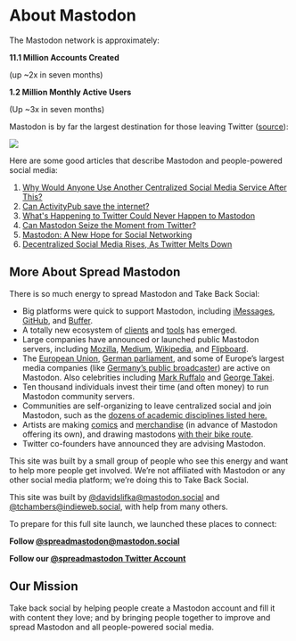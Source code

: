 # About Mastodon

The Mastodon network is approximately:

****11.1 Million Accounts Created****

(up ~2x in seven months)

****1.2 Million Monthly Active Users****

(Up ~3x in seven months)

Mastodon is by far the largest destination for those leaving Twitter ([source](https://www.deweysquare.com/wp-content/uploads/2023/03/DSG-Snapshot-of-the-Twitter-Migration-March-2023.pdf)):

![](https://lh3.googleusercontent.com/70rFpSobXNzfLBeUrxrXATBJA1ffVIW1jV18wBYD24ljnnouBl8BwTJx-v0QjzCVHnJUCZiHyqmayu6V2Amo2AMKi0b8Ete0yu653QjH2Aw5FWaL-Ej3MCxUVKIhh5vz9hRo2Y8_7KccGlHgvTkqN70)

Here are some good articles that describe Mastodon and people-powered social media:

1.  [Why Would Anyone Use Another Centralized Social Media Service After This?](https://www.techdirt.com/2022/12/21/why-would-anyone-use-another-centralized-social-media-service-after-this/)
2.  [Can ActivityPub save the internet?](https://www.theverge.com/2023/4/20/23689570/activitypub-protocol-standard-social-network)
3.  [What's Happening to Twitter Could Never Happen to Mastodon](https://www.pcmag.com/opinions/whats-happening-to-twitter-could-never-happen-to-mastodon)
4.  [Can Mastodon Seize the Moment from Twitter?](https://www.theverge.com/23658648/mastodon-ceo-twitter-interview-elon-musk-twitter)
5.  [Mastodon: A New Hope for Social Networking](https://tidbits.com/2023/01/27/mastodon-a-new-hope-for-social-networking/)
6.  [Decentralized Social Media Rises, As Twitter Melts Down](https://spectrum.ieee.org/mastodon-social-media)

**More About Spread Mastodon**
------------------------------

There is so much energy to spread Mastodon and Take Back Social:

*   Big platforms were quick to support Mastodon, including [iMessages](https://9to5mac.com/2023/02/16/ios-16-4-imessage-rich-previews-for-mastodon-posts/), [GitHub](https://hachyderm.io/@nova/109790530971147702), and [Buffer](https://buffer.com/resources/mastodon-scheduling/).
*   A totally new ecosystem of [clients](https://joinmastodon.org/apps) and [tools](https://fediverse.party/en/tools/) has emerged.
*   Large companies have announced or launched public Mastodon servers, including [Mozilla](https://blog.mozilla.org/en/mozilla/mozilla-launch-fediverse-instance-social-media-alternative/), [Medium](https://blog.medium.com/medium-embraces-mastodon-19dcb873eb11), [Wikipedia](https://wikis.world/@wikipedia), and [Flipboard](https://techcrunch.com/2023/02/28/flipboard-joins-the-fediverse-with-a-mastodon-integration-and-community-plans-for-activitypub/).
*   The [European Union](https://social.network.europa.eu/@EU_Commission), [German parliament](https://social.bund.de/@Bundesregierung), and some of Europe’s largest media companies (like [Germany’s public broadcaster](https://mastodon.social/@ZDF@zdf.social)) are active on Mastodon. Also celebrities including [Mark Ruffalo](https://twitter.com/MarkRuffalo/status/1646529840542269446) and [George Takei](https://universeodon.com/@georgetakei).
*   Ten thousand individuals invest their time (and often money) to run Mastodon community servers.
*   Communities are self-organizing to leave centralized social and join Mastodon, such as the [dozens of academic disciplines listed here.](https://github.com/nathanlesage/academics-on-mastodon)
*   Artists are making [comics](https://mstdn.social/@stux/109881951198567614) and [merchandise](https://cupoftea.social/@Whiskeyomega/109898820724424732) (in advance of Mastodon offering its own), and drawing mastodons [with their bike route](https://mastodon.social/@derekvanvliet/109699897217662033).
*   Twitter co-founders have announced they are advising Mastodon.

This site was built by a small group of people who see this energy and want to help more people get involved. We’re not affiliated with Mastodon or any other social media platform; we’re doing this to Take Back Social.

This site was built by [@davidslifka@mastodon.social](https://mastodon.social/@davidslifka) and [@tchambers@indieweb.social](https://mastodon.social/@tchambers@indieweb.social), with help from many others.

To prepare for this full site launch, we launched these places to connect:

**Follow [@spreadmastodon@mastodon.social](https://mastodon.social/@spreadmastodon)**

**Follow our [@spreadmastodon Twitter Account](https://twitter.com/spreadmastodon)**

Our Mission
-----------

Take back social by helping people create a Mastodon account and fill it with content they love; and by bringing people together to improve and spread Mastodon and all people-powered social media.
